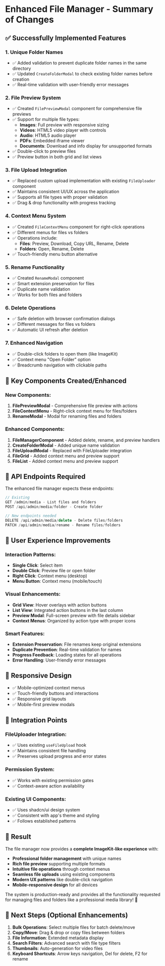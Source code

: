 # Enhanced File Manager - Summary of Changes

## ✅ **Successfully Implemented Features**

### 1. **Unique Folder Names**

- ✅ Added validation to prevent duplicate folder names in the same directory
- ✅ Updated `CreateFolderModal` to check existing folder names before creation
- ✅ Real-time validation with user-friendly error messages

### 2. **File Preview System**

- ✅ Created `FilePreviewModal` component for comprehensive file previews
- ✅ Support for multiple file types:
  - **Images**: Full preview with responsive sizing
  - **Videos**: HTML5 video player with controls
  - **Audio**: HTML5 audio player
  - **PDFs**: Embedded iframe viewer
  - **Documents**: Download and info display for unsupported formats
- ✅ Double-click to preview files
- ✅ Preview button in both grid and list views

### 3. **File Upload Integration**

- ✅ Replaced custom upload implementation with existing `FileUploader` component
- ✅ Maintains consistent UI/UX across the application
- ✅ Supports all file types with proper validation
- ✅ Drag & drop functionality with progress tracking

### 4. **Context Menu System**

- ✅ Created `FileContextMenu` component for right-click operations
- ✅ Different menus for files vs folders
- ✅ Operations include:
  - **Files**: Preview, Download, Copy URL, Rename, Delete
  - **Folders**: Open, Rename, Delete
- ✅ Touch-friendly menu button alternative

### 5. **Rename Functionality**

- ✅ Created `RenameModal` component
- ✅ Smart extension preservation for files
- ✅ Duplicate name validation
- ✅ Works for both files and folders

### 6. **Delete Operations**

- ✅ Safe deletion with browser confirmation dialogs
- ✅ Different messages for files vs folders
- ✅ Automatic UI refresh after deletion

### 7. **Enhanced Navigation**

- ✅ Double-click folders to open them (like ImageKit)
- ✅ Context menu "Open Folder" option
- ✅ Breadcrumb navigation with clickable paths

## 🎯 **Key Components Created/Enhanced**

### New Components:

1. **FilePreviewModal** - Comprehensive file preview with actions
2. **FileContextMenu** - Right-click context menu for files/folders
3. **RenameModal** - Modal for renaming files and folders

### Enhanced Components:

1. **FileManagerComponent** - Added delete, rename, and preview handlers
2. **CreateFolderModal** - Added unique name validation
3. **FileUploadModal** - Replaced with FileUploader integration
4. **FileGrid** - Added context menu and preview support
5. **FileList** - Added context menu and preview support

## 🔧 **API Endpoints Required**

The enhanced file manager expects these endpoints:

```typescript
// Existing
GET /admin/media - List files and folders
POST /api/admin/media/folder - Create folder

// New endpoints needed
DELETE /api/admin/media/delete - Delete files/folders
PATCH /api/admin/media/rename - Rename files/folders
```

## 🎨 **User Experience Improvements**

### Interaction Patterns:

- **Single Click**: Select item
- **Double Click**: Preview file or open folder
- **Right Click**: Context menu (desktop)
- **Menu Button**: Context menu (mobile/touch)

### Visual Enhancements:

- **Grid View**: Hover overlays with action buttons
- **List View**: Integrated action buttons in the last column
- **Preview Modal**: Full-screen preview with file details sidebar
- **Context Menus**: Organized by action type with proper icons

### Smart Features:

- **Extension Preservation**: File renames keep original extensions
- **Duplicate Prevention**: Real-time validation for names
- **Progress Feedback**: Loading states for all operations
- **Error Handling**: User-friendly error messages

## 📱 **Responsive Design**

- ✅ Mobile-optimized context menus
- ✅ Touch-friendly buttons and interactions
- ✅ Responsive grid layouts
- ✅ Mobile-first preview modals

## 🔗 **Integration Points**

### FileUploader Integration:

- ✅ Uses existing `useFileUpload` hook
- ✅ Maintains consistent file handling
- ✅ Preserves upload progress and error states

### Permission System:

- ✅ Works with existing permission gates
- ✅ Context-aware action availability

### Existing UI Components:

- ✅ Uses shadcn/ui design system
- ✅ Consistent with app's theme and styling
- ✅ Follows established patterns

## 🎉 **Result**

The file manager now provides a **complete ImageKit-like experience** with:

- **Professional folder management** with unique names
- **Rich file preview** supporting multiple formats
- **Intuitive file operations** through context menus
- **Seamless file uploads** using existing components
- **Modern UX patterns** like double-click navigation
- **Mobile-responsive design** for all devices

The system is production-ready and provides all the functionality requested for managing files and folders like a professional media library! 🚀

## 🔄 **Next Steps** (Optional Enhancements)

1. **Bulk Operations**: Select multiple files for batch delete/move
2. **Copy/Move**: Drag & drop or copy files between folders
3. **File Information**: Extended metadata display
4. **Search Filters**: Advanced search with file type filters
5. **Thumbnails**: Auto-generation for video files
6. **Keyboard Shortcuts**: Arrow keys navigation, Del for delete, F2 for rename
